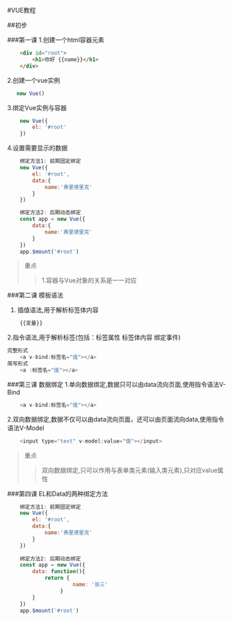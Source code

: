 #VUE教程

##初步

###第一课
1.创建一个html容器元素
```html
    <div id="root">
        <h1>你好 {{name}}</h1>
    </div>
```
2.创建一个vue实例
```javascript
   new Vue()
```
3.绑定Vue实例与容器
```javascript
    new Vue({
        el: '#root'
    })
```
4.设置需要显示的数据
```javascript
    绑定方法1: 前期固定绑定
    new Vue({
        el: '#root',
        data:{
            name:'弗里德里克'
        }
    })

    绑定方法2: 后期动态绑定
    const app = new Vue({
        data:{
            name:'弗里德里克'
        }
    })
    app.$mount('#root')
```
>重点
>>1.容器与Vue对象的关系是一一对应

###第二课 模板语法
1. 插值语法,用于解析标签体内容
```javascript
    {{变量}}
```
2.指令语法,用于解析标签(包括：标签属性 标签体内容 绑定事件)
```javascript
完整形式
    <a v-bind:标签名="值"></a>
简写形式
    <a :标签名="值"></a>
```

###第三课 数据绑定
1.单向数据绑定,数据只可以由data流向页面,使用指令语法V-Bind
```javascript
    <a v-bind:标签名="值"></a>
```
2.双向数据绑定,数据不仅可以由data流向页面，还可以由页面流向data,使用指令语法V-Model
```javascript
    <input type="text" v-model:value="值"></input>
```
>重点
>>双向数据绑定,只可以作用与表单类元素(输入类元素),只对应value属性

###第四课 EL和Data的两种绑定方法
```javascript
    绑定方法1: 前期固定绑定
    new Vue({
        el: '#root',                            
        data:{                                     
            name:'弗里德里克'                     
        }                                       
    })                                          
                                                
    绑定方法2: 后期动态绑定
    const app = new Vue({
        data: function(){
            return {
                     name: '张三'
                 }
        }
    })
    app.$mount('#root')
```
